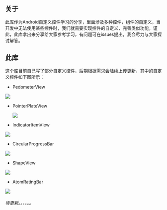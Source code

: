 ## 关于

此库作为Android自定义控件学习的分享，里面涉及多种控件，组件的自定义，当开发中无法使用某些控件时，我们就需要实现控件的自定义，完善类似功能，谨此，此库拿出来分享给大家参考学习，有问题可在issues提出，我会尽力与大家探讨解答。

## 此库

这个库目前自己写了部分自定义控件，后期根据需求会陆续上传更新，其中的自定义控件如下图所示：

+ PedometerView

![](/atr/pedview.gif)



+ PointerPlateView

  ![](/atr/scaleview1.gif)
  
+ IndicatorItemView



![](/atr/indicatorView.gif)

+ CircularProgressBar

![](/atr/circuleProgressBar.gif)

+ ShapeView

![](/atr/ValueAnimator-and-shapeview.gif)



+ AtomRatingBar

![](/atr/ratingbar.gif)











###### 待更新。。。。。。





